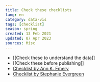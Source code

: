 ```yaml
---
title: Check these checklists
lang: en
category: data-vis
tags: [checklist]
season: spring
created: 13 Feb 2021
updated: 07 Apr 2023
sources: Misc
---
```


- [[Check these to understand the data]]
- [[Check these before publishing]]
- [Checklist by Ann K. Emery](https://depictdatastudio.com/data-visualization-design-process-step-by-step-guide-for-beginners/)
- [Checklist by Stephanie Evergreen](../__files/Checklist.pdf)